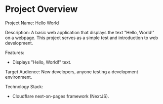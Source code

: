 # Project Overview

Project Name: Hello World

Description: A basic web application that displays the text "Hello, World!" on a webpage. This project serves as a simple test and introduction to web development.

Features:

*   Displays "Hello, World!" text.

Target Audience: New developers, anyone testing a development environment.

Technology Stack:

*   Cloudflare next-on-pages framework (NextJS).